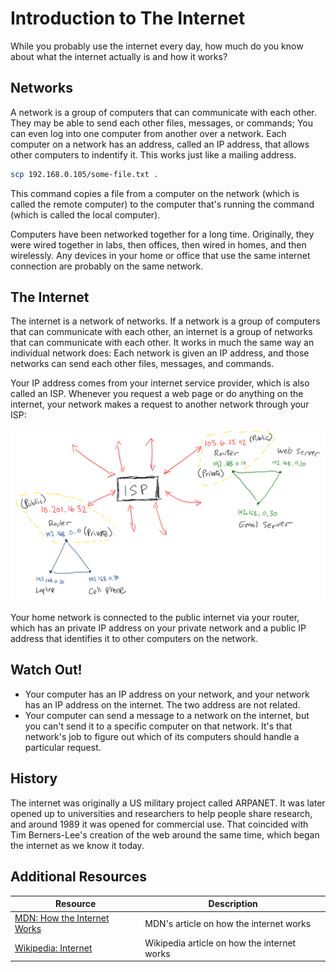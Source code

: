 # Introduction to The Internet

While you probably use the internet every day, how much do you know about what the internet actually is and how it works?

## Networks

A network is a group of computers that can communicate with each other. They may be able to send each other files, messages, or commands; You can even log into one computer from another over a network. Each computer on a network has an address, called an IP address, that allows other computers to indentify it. This works just like a mailing address.

```bash
scp 192.168.0.105/some-file.txt .
```

This command copies a file from a computer on the network (which is called the remote computer) to the computer that's running the command (which is called the local computer).

Computers have been networked together for a long time. Originally, they were wired together in labs, then offices, then wired in homes, and then wirelessly. Any devices in your home or office that use the same internet connection are probably on the same network.

## The Internet

The internet is a network of networks. If a network is a group of computers that can communicate with each other, an internet is a group of networks that can communicate with each other. It works in much the same way an individual network does: Each network is given an IP address, and those networks can send each other files, messages, and commands.

Your IP address comes from your internet service provider, which is also called an ISP. Whenever you request a web page or do anything on the internet, your network makes a request to another network through your ISP:

![Private networks communicating over public networks](assets/internet-communication.png)

Your home network is connected to the public internet via your router, which has an private IP address on your private network and a public IP address that identifies it to other computers on the network.

## Watch Out!

* Your computer has an IP address on your network, and your network has an IP address on the internet. The two address are not related.
* Your computer can send a message to a network on the internet, but you can't send it to a specific computer on that network. It's that network's job to figure out which of its computers should handle a particular request.

## History

The internet was originally a US military project called ARPANET. It was later opened up to universities and researchers to help people share research, and around 1989 it was opened for commercial use. That coincided with Tim Berners-Lee's creation of the web around the same time, which began the internet as we know it today.

## Additional Resources

| Resource | Description |
| --- | --- |
| [MDN: How the Internet Works](https://developer.mozilla.org/en-US/docs/Learn/Common_questions/How_does_the_Internet_work) | MDN's article on how the internet works |
| [Wikipedia: Internet](https://en.wikipedia.org/wiki/Internet) | Wikipedia article on how the internet works |
